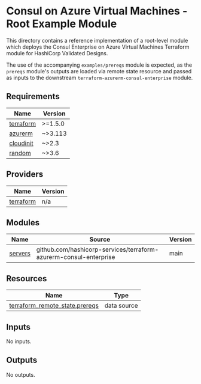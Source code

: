 # Consul on Azure Virtual Machines - Root Example Module

This directory contains a reference implementation of a root-level module which deploys the Consul Enterprise on Azure Virtual Machines Terraform module for HashiCorp Validated Designs.

The use of the accompanying `examples/prereqs` module is expected, as the `prereqs` module's outputs are loaded via remote state resource and passed as inputs to the downstream `terraform-azurerm-consul-enterprise` module.

<!-- BEGIN_TF_DOCS -->
## Requirements

| Name | Version |
|------|---------|
| <a name="requirement_terraform"></a> [terraform](#requirement\_terraform) | >=1.5.0 |
| <a name="requirement_azurerm"></a> [azurerm](#requirement\_azurerm) | ~>3.113 |
| <a name="requirement_cloudinit"></a> [cloudinit](#requirement\_cloudinit) | ~>2.3 |
| <a name="requirement_random"></a> [random](#requirement\_random) | ~>3.6 |

## Providers

| Name | Version |
|------|---------|
| <a name="provider_terraform"></a> [terraform](#provider\_terraform) | n/a |

## Modules

| Name | Source | Version |
|------|--------|---------|
| <a name="module_servers"></a> [servers](#module\_servers) | github.com/hashicorp-services/terraform-azurerm-consul-enterprise | main |

## Resources

| Name | Type |
|------|------|
| [terraform_remote_state.prereqs](https://registry.terraform.io/providers/hashicorp/terraform/latest/docs/data-sources/remote_state) | data source |

## Inputs

No inputs.

## Outputs

No outputs.
<!-- END_TF_DOCS -->